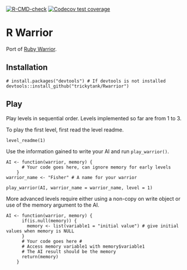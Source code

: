 <!-- badges: start -->

[![R-CMD-check](https://github.com/trickytank/Rwarrior/actions/workflows/check-standard.yaml/badge.svg)](https://github.com/trickytank/Rwarrior/actions/workflows/check-standard.yaml)
[![Codecov test coverage](https://codecov.io/gh/trickytank/Rwarrior/branch/master/graph/badge.svg)](https://app.codecov.io/gh/trickytank/Rwarrior?branch=master)

<!-- badges: end -->

# R Warrior

Port of [Ruby Warrior](https://github.com/ryanb/ruby-warrior).


## Installation

```
# install.packages("devtools") # If devtools is not installed
devtools::install_github("trickytank/Rwarrior")
```

## Play

Play levels in sequential order. 
Levels implemented so far are from 1 to 3.

To play the first level, first read the level readme. 

```
level_readme(1)
```

Use the information gained to write your AI and run `play_warrior()`.

```
AI <- function(warrior, memory) {
      # Your code goes here, can ignore memory for early levels
    }
warrior_name <- "Fisher" # A name for your warrior
    
play_warrior(AI, warrior_name = warrior_name, level = 1)
```

More advanced levels require either using a non-copy on write object or use of the memory argument to the AI. 

```
AI <- function(warrior, memory) {
      if(is.null(memory)) {
        memory <- list(variable1 = "initial value") # give initial values when memory is NULL
      }
      # Your code goes here #
      # Access memory variable1 with memory$variable1
      # The AI result should be the memory
      return(memory)
    }
```
